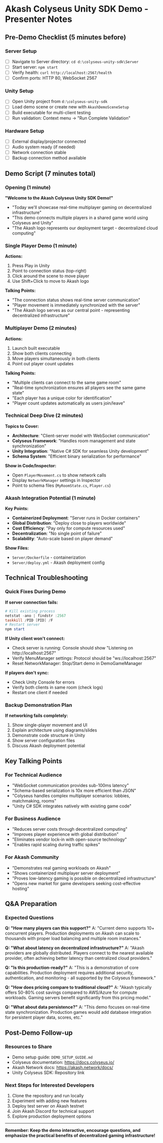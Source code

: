 # Akash Colyseus Unity SDK Demo - Presenter Notes

## Pre-Demo Checklist (5 minutes before)

### Server Setup
- [ ] Navigate to Server directory: `cd d:\colyseus-unity-sdk\Server`
- [ ] Start server: `npm start`
- [ ] Verify health: `curl http://localhost:2567/health`
- [ ] Confirm ports: HTTP 80, WebSocket 2567

### Unity Setup
- [ ] Open Unity project from `d:\colyseus-unity-sdk`
- [ ] Load demo scene or create new with `AkashDemoSceneSetup`
- [ ] Build executable for multi-client testing
- [ ] Run validation: Context menu → "Run Complete Validation"

### Hardware Setup
- [ ] External display/projector connected
- [ ] Audio system ready (if needed)
- [ ] Network connection stable
- [ ] Backup connection method available

## Demo Script (7 minutes total)

### Opening (1 minute)
**"Welcome to the Akash Colyseus Unity SDK Demo!"**

- "Today we'll showcase real-time multiplayer gaming on decentralized infrastructure"
- "This demo connects multiple players in a shared game world using Colyseus and Unity"
- "The Akash logo represents our deployment target - decentralized cloud computing"

### Single Player Demo (1 minute)
**Actions:**
1. Press Play in Unity
2. Point to connection status (top-right)
3. Click around the scene to move player
4. Use Shift+Click to move to Akash logo

**Talking Points:**
- "The connection status shows real-time server communication"
- "Player movement is immediately synchronized with the server"
- "The Akash logo serves as our central point - representing decentralized infrastructure"

### Multiplayer Demo (2 minutes)
**Actions:**
1. Launch built executable
2. Show both clients connecting
3. Move players simultaneously in both clients
4. Point out player count updates

**Talking Points:**
- "Multiple clients can connect to the same game room"
- "Real-time synchronization ensures all players see the same game state"
- "Each player has a unique color for identification"
- "Player count updates automatically as users join/leave"

### Technical Deep Dive (2 minutes)
**Topics to Cover:**
- **Architecture**: "Client-server model with WebSocket communication"
- **Colyseus Framework**: "Handles room management and state synchronization"
- **Unity Integration**: "Native C# SDK for seamless Unity development"
- **Schema System**: "Efficient binary serialization for performance"

**Show in Code/Inspector:**
- Open `PlayerMovement.cs` to show network calls
- Display `NetworkManager` settings in Inspector
- Point to schema files (`MyRoomState.cs`, `Player.cs`)

### Akash Integration Potential (1 minute)
**Key Points:**
- **Containerized Deployment**: "Server runs in Docker containers"
- **Global Distribution**: "Deploy close to players worldwide"
- **Cost Efficiency**: "Pay only for compute resources used"
- **Decentralization**: "No single point of failure"
- **Scalability**: "Auto-scale based on player demand"

**Show Files:**
- `Server/Dockerfile` - containerization
- `Server/deploy.yml` - Akash deployment config

## Technical Troubleshooting

### Quick Fixes During Demo

**If server connection fails:**
```powershell
# Kill existing process
netstat -ano | findstr :2567
taskkill /PID [PID] /F
# Restart server
npm start
```

**If Unity client won't connect:**
- Check server is running: Console should show "Listening on http://localhost:2567"
- Verify MenuManager settings: Protocol should be "ws://localhost:2567"
- Reset NetworkManager: Stop/Start demo in DemoGameManager

**If players don't sync:**
- Check Unity Console for errors
- Verify both clients in same room (check logs)
- Restart one client if needed

### Backup Demonstration Plan

**If networking fails completely:**
1. Show single-player movement and UI
2. Explain architecture using diagrams/slides
3. Demonstrate code structure in Unity
4. Show server configuration files
5. Discuss Akash deployment potential

## Key Talking Points

### For Technical Audience
- "WebSocket communication provides sub-100ms latency"
- "Schema-based serialization is 10x more efficient than JSON"
- "Colyseus handles complex multiplayer scenarios: lobbies, matchmaking, rooms"
- "Unity C# SDK integrates natively with existing game code"

### For Business Audience
- "Reduces server costs through decentralized computing"
- "Improves player experience with global distribution"
- "Eliminates vendor lock-in with open-source technology"
- "Enables rapid scaling during traffic spikes"

### For Akash Community
- "Demonstrates real gaming workloads on Akash"
- "Shows containerized multiplayer server deployment"
- "Proves low-latency gaming is possible on decentralized infrastructure"
- "Opens new market for game developers seeking cost-effective hosting"

## Q&A Preparation

### Expected Questions

**Q: "How many players can this support?"**
A: "Current demo supports 10+ concurrent players. Production deployments on Akash can scale to thousands with proper load balancing and multiple room instances."

**Q: "What about latency on decentralized infrastructure?"**
A: "Akash providers are globally distributed. Players connect to the nearest available provider, often achieving better latency than centralized cloud providers."

**Q: "Is this production-ready?"**
A: "This is a demonstration of core capabilities. Production deployment requires additional security, authentication, and monitoring - all supported by the Colyseus framework."

**Q: "How does pricing compare to traditional cloud?"**
A: "Akash typically offers 50-80% cost savings compared to AWS/Azure for compute workloads. Gaming servers benefit significantly from this pricing model."

**Q: "What about data persistence?"**
A: "This demo focuses on real-time state synchronization. Production games would add database integration for persistent player data, scores, etc."

## Post-Demo Follow-up

### Resources to Share
- Demo setup guide: `DEMO_SETUP_GUIDE.md`
- Colyseus documentation: https://docs.colyseus.io/
- Akash Network docs: https://akash.network/docs/
- Unity Colyseus SDK: Repository link

### Next Steps for Interested Developers
1. Clone the repository and run locally
2. Experiment with adding new features
3. Deploy test server on Akash testnet
4. Join Akash Discord for technical support
5. Explore production deployment options

---

**Remember: Keep the demo interactive, encourage questions, and emphasize the practical benefits of decentralized gaming infrastructure!**